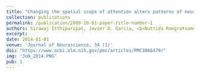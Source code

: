 ```yaml
---
title: "Changing the spatial scope of attention alters patterns of neural gain in human cortex"
collection: publications
permalink: /publication/2009-10-01-paper-title-number-1
authors: Sirawaj Itthipuripat, Javier O. Garcia, <b>Nuttida Rungratsameetaweemana*</b>, Thomas C. Sprague, John T. Serences
excerpt: 
date: 2014-01-01
venue: 'Journal of Neuroscience, 34 (1)'
doi: "https://www.ncbi.nlm.nih.gov/pmc/articles/PMC3866479/"
img: 'JoN_2014.PNG'
pub: 1
---
```



